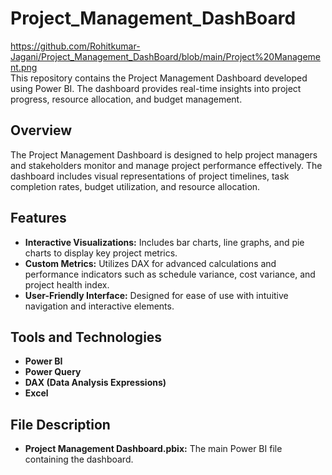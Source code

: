 # Project_Management_DashBoard

https://github.com/Rohitkumar-Jagani/Project_Management_DashBoard/blob/main/Project%20Management.png  
This repository contains the Project Management Dashboard developed using Power BI. The dashboard provides real-time insights into project progress, resource allocation, and budget management.

## Overview

The Project Management Dashboard is designed to help project managers and stakeholders monitor and manage project performance effectively. The dashboard includes visual representations of project timelines, task completion rates, budget utilization, and resource allocation.

## Features

- **Interactive Visualizations:** Includes bar charts, line graphs, and pie charts to display key project metrics.
- **Custom Metrics:** Utilizes DAX for advanced calculations and performance indicators such as schedule variance, cost variance, and project health index.
- **User-Friendly Interface:** Designed for ease of use with intuitive navigation and interactive elements.

## Tools and Technologies

- **Power BI**
- **Power Query**
- **DAX (Data Analysis Expressions)**
- **Excel**

## File Description

- **Project Management Dashboard.pbix:** The main Power BI file containing the dashboard.


